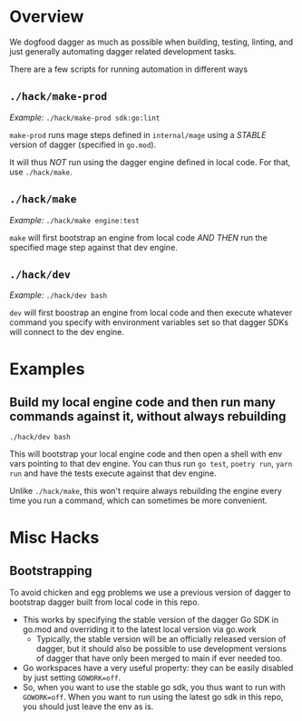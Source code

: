 # Overview

We dogfood dagger as much as possible when building, testing, linting, and just generally automating dagger related development tasks.

There are a few scripts for running automation in different ways

## `./hack/make-prod`

_Example:_ `./hack/make-prod sdk:go:lint`

`make-prod` runs mage steps defined in `internal/mage` using a _STABLE_ version of dagger (specified in `go.mod`).

It will thus _NOT_ run using the dagger engine defined in local code. For that, use `./hack/make`.

## `./hack/make`

_Example:_ `./hack/make engine:test`

`make` will first bootstrap an engine from local code _AND THEN_ run the specified mage step against that dev engine.

## `./hack/dev`

_Example:_ `./hack/dev bash`

`dev` will first boostrap an engine from local code and then execute whatever command you specify with environment variables set so that dagger SDKs will connect to the dev engine.

# Examples

## Build my local engine code and then run many commands against it, without always rebuilding

`./hack/dev bash`

This will bootstrap your local engine code and then open a shell with env vars pointing to that dev engine. You can thus run `go test`, `poetry run`, `yarn run` and have the tests execute against that dev engine.

Unlike `./hack/make`, this won't require always rebuilding the engine every time you run a command, which can sometimes be more convenient.

# Misc Hacks

## Bootstrapping

To avoid chicken and egg problems we use a previous version of dagger to bootstrap dagger built from local code in this repo.

- This works by specifying the stable version of the dagger Go SDK in go.mod and overriding it to the latest local version via go.work
  - Typically, the stable version will be an officially released version of dagger, but it should also be possible to use development versions of dagger that have only been merged to main if ever needed too.
- Go workspaces have a very useful property: they can be easily disabled by just setting `GOWORK=off`.
- So, when you want to use the stable go sdk, you thus want to run with `GOWORK=off`. When you want to run using the latest go sdk in this repo, you should just leave the env as is.

